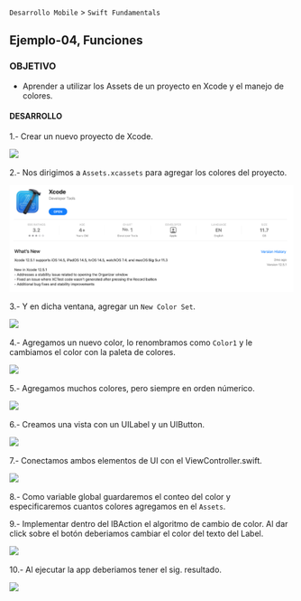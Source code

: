 
`Desarrollo Mobile` > `Swift Fundamentals`


## Ejemplo-04, Funciones

### OBJETIVO

- Aprender a utilizar los Assets de un proyecto en Xcode y el manejo de colores.

#### DESARROLLO


1.- Crear un nuevo proyecto de Xcode.

![](0.png)

2.- Nos dirigimos a `Assets.xcassets` para agregar los colores del proyecto.

![](1.png)

3.- Y en dicha ventana, agregar un `New Color Set`.

![](2.png)

4.- Agregamos un nuevo color, lo renombramos como `Color1` y le cambiamos el color con la paleta de colores.

![](3.png)

5.- Agregamos muchos colores, pero siempre en orden númerico.

![](4.png)

6.- Creamos una vista con un UILabel y un UIButton.

![](5.png)

7.- Conectamos ambos elementos de UI con el ViewController.swift.

![](6.png)

8.- Como variable global guardaremos el conteo del color y especificaremos cuantos colores agregamos en el `Assets`. 

9.- Implementar dentro del IBAction el algoritmo de cambio de color. Al dar click sobre el botón deberiamos cambiar el color del texto del Label.

![](7.png)

10.- Al ejecutar la app deberiamos tener el sig. resultado.

![](8.gif)


